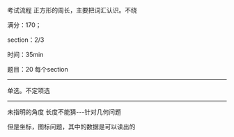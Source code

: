 考试流程
正方形的周长，主要把词汇认识。不绕

满分：170；

section：2/3

时间：35min

题目：20 每个section

---

单选。不定项选

---

未指明的角度 长度不能猜---针对几何问题

但是坐标，图标问题，其中的数据是可以读出的



